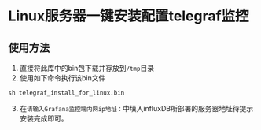 # Linux服务器一键安装配置telegraf监控
## 使用方法
1. 直接将此库中的bin包下载并存放到`/tmp`目录
2. 使用如下命令执行该bin文件
```
sh telegraf_install_for_linux.bin
```
3. 在`请输入Grafana监控端内网ip地址：`中填入influxDB所部署的服务器地址待提示安装完成即可。
